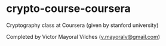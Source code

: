 crypto-course-coursera
======================

Cryptography class at Coursera (given by stanford university)

Completed by Víctor Mayoral Vilches (v.mayoralv@gmail.com)

